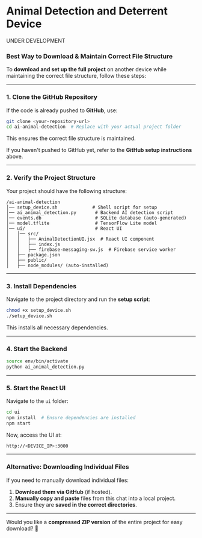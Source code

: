 # Animal Detection and Deterrent Device

UNDER DEVELOPMENT

### **Best Way to Download & Maintain Correct File Structure**

To **download and set up the full project** on another device while maintaining the correct file structure, follow these steps:

---

### **1. Clone the GitHub Repository**
If the code is already pushed to **GitHub**, use:
```bash
git clone <your-repository-url>
cd ai-animal-detection  # Replace with your actual project folder
```
This ensures the correct file structure is maintained.

If you haven't pushed to GitHub yet, refer to the **GitHub setup instructions** above.

---

### **2. Verify the Project Structure**
Your project should have the following structure:
```
/ai-animal-detection
│── setup_device.sh             # Shell script for setup
│── ai_animal_detection.py       # Backend AI detection script
│── events.db                    # SQLite database (auto-generated)
│── model.tflite                 # TensorFlow Lite model
│── ui/                          # React UI
│   │── src/
│   │   ├── AnimalDetectionUI.jsx  # React UI component
│   │   ├── index.js
│   │   ├── firebase-messaging-sw.js  # Firebase service worker
│   ├── package.json
│   ├── public/
│   ├── node_modules/ (auto-installed)
```
---

### **3. Install Dependencies**
Navigate to the project directory and run the **setup script**:
```bash
chmod +x setup_device.sh
./setup_device.sh
```
This installs all necessary dependencies.

---

### **4. Start the Backend**
```bash
source env/bin/activate
python ai_animal_detection.py
```

---

### **5. Start the React UI**
Navigate to the `ui` folder:
```bash
cd ui
npm install  # Ensure dependencies are installed
npm start
```
Now, access the UI at:
```bash
http://<DEVICE_IP>:3000
```

---

### **Alternative: Downloading Individual Files**
If you need to manually download individual files:
1. **Download them via GitHub** (if hosted).
2. **Manually copy and paste** files from this chat into a local project.
3. Ensure they are **saved in the correct directories**.

---

Would you like a **compressed ZIP version** of the entire project for easy download? 🚀